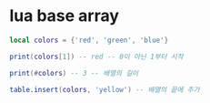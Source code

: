 # lua base array

```lua
local colors = {'red', 'green', 'blue'}

print(colors[1]) -- red -- 0이 아닌 1부터 시작

print(#colors) -- 3 -- 배열의 길이

table.insert(colors, 'yellow') -- 배열의 끝에 추가
```
